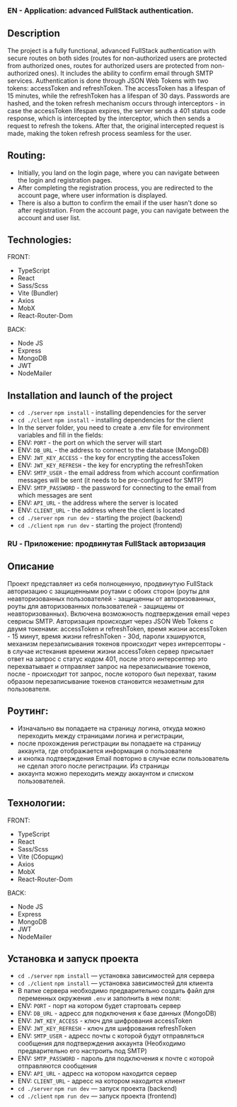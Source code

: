 ### EN - Application: advanced FullStack authentication.

## Description

The project is a fully functional, advanced FullStack authentication with secure routes on both sides (routes for non-authorized users are protected from authorized ones, routes for authorized users are protected from non-authorized ones). It includes the ability to confirm email through SMTP services. Authentication is done through JSON Web Tokens with two tokens: accessToken and refreshToken. The accessToken has a lifespan of 15 minutes, while the refreshToken has a lifespan of 30 days. Passwords are hashed, and the token refresh mechanism occurs through interceptors - in case the accessToken lifespan expires, the server sends a 401 status code response, which is intercepted by the interceptor, which then sends a request to refresh the tokens. After that, the original intercepted request is made, making the token refresh process seamless for the user.

## Routing:
* Initially, you land on the login page, where you can navigate between the login and registration pages.
* After completing the registration process, you are redirected to the account page, where user information is displayed.
* There is also a button to confirm the email if the user hasn't done so after registration. From the account page, you can navigate between the account and user list.

## Technologies:

FRONT:
* TypeScript
* React
* Sass/Scss
* Vite (Bundler)
* Axios
* MobX
* React-Router-Dom

BACK:
* Node JS
* Express
* MongoDB
* JWT
* NodeMailer


## Installation and launch of the project

- `cd ./server` `npm install` - installing dependencies for the server
- `cd ./client` `npm install` - installing dependencies for the client
- In the server folder, you need to create a .env file for environment variables and fill in the fields:
- ENV: `PORT` - the port on which the server will start
- ENV: `DB_URL` - the address to connect to the database (MongoDB)
- ENV: `JWT_KEY_ACCESS` - the key for encrypting the accessToken
- ENV: `JWT_KEY_REFRESH` - the key for encrypting the refreshToken
- ENV: `SMTP_USER` - the email address from which account confirmation messages will be sent (it needs to be pre-configured for SMTP)
- ENV: `SMTP_PASSWORD` - the password for connecting to the email from which messages are sent
- ENV: `API_URL` - the address where the server is located
- ENV: `CLIENT_URL` - the address where the client is located
- `cd ./server` `npm run dev` - starting the project (backend)
- `cd ./client` `npm run dev` - starting the project (frontend)




### RU - Приложение: продвинутая FullStack авторизация

## Описание

Проект представляет из себя полноценную, продвинутую FullStack авторизацию с защищенными роутами с обоих сторон (роуты для неавторизованных пользователей - защищенны от авторизованных, роуты для авторизованных пользователей - защищены от неавторизованных). Включена возможность подтверждения email через севрисы SMTP. Авторизация происходит через JSON Web Tokens с двумя токенами: accessToken и refreshToken, время жизни accessToken - 15 минут, время жизни refreshToken - 30d, пароли хэшируются, механизм перезаписывания токенов происходит через интерсепторы - в случае истекания времени жизни accessToken сервер присылает ответ на запрос с статус кодом 401, после этого интерсептер это перехватывает и отправляет запрос на перезаписывание токенов, после - происходит тот запрос, после которого был перехват, таким образом перезаписывание токенов становится незаметным для пользователя.

## Роутинг:
* Изначально вы попадаете на страницу логина, откуда можно переходить между страницами логина и регистрации,
* после прохождения регистрации вы попадаете на страницу аккаунта, где отображается информация о пользователе
* и кнопка подтверждения Email повторно в случае если пользователь не сделал этого после регистрации. Из страницы
* аккаунта можно переходить между аккаунтом и списком пользователей.

## Технологии:

FRONT:
* TypeScript
* React
* Sass/Scss
* Vite (Сборщик)
* Axios
* MobX
* React-Router-Dom

BACK:
* Node JS
* Express
* MongoDB
* JWT
* NodeMailer


## Установка и запуск проекта

- `cd ./server` `npm install` — установка зависимостей для сервера
- `cd ./client` `npm install` — установка зависимостей для клиента
- В папке сервера необходимо предварительно создать файл для переменных окружения `.env` и заполнить в нем поля:
- ENV: `PORT` - порт на котором будет стартовать сервер
- ENV: `DB_URL` - адресс для подключения к базе данных (MongoDB)
- ENV: `JWT_KEY_ACCESS` - ключ для шифрования accessToken
- ENV: `JWT_KEY_REFRESH` - ключ для шифрования refreshToken
- ENV: `SMTP_USER` - адресс почты с которой будут отправляться сообщения для подтверждения аккаунта (Необходимо предварительно его настроить под SMTP)
- ENV: `SMTP_PASSWORD` - пароль для подключения к почте с которой отправляются сообщения
- ENV: `API_URL` - адресс на котором находится сервер
- ENV: `CLIENT_URL` - адресс на котором находится клиент
- `cd ./server` `npm run dev` — запуск проекта (backend)
- `cd ./client` `npm run dev` — запуск проекта (frontend)
